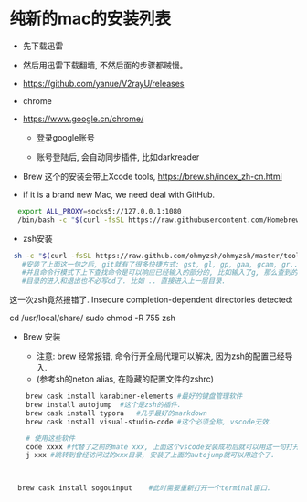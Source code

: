 # 纯新的mac的安装列表

- 先下载迅雷

- 然后用迅雷下载翻墙, 不然后面的步骤都贼慢。

 - https://github.com/yanue/V2rayU/releases

- chrome

- https://www.google.cn/chrome/

  - 登录google账号

  - 账号登陆后, 会自动同步插件, 比如darkreader

- Brew 这个的安装会带上Xcode tools, https://brew.sh/index_zh-cn.html
- if it is a brand new Mac, we need deal with GitHub.

  
  
```sh
  export ALL_PROXY=socks5://127.0.0.1:1080
  /bin/bash -c "$(curl -fsSL https://raw.githubusercontent.com/Homebrew/install/master/install.sh)"
```

- zsh安装

```sh
 sh -c "$(curl -fsSL https://raw.github.com/ohmyzsh/ohmyzsh/master/tools/install.sh)"
   #安装了上面这一句之后, git就有了很多快捷方式: gst, gl, gp, gaa, gcam, gr......  
   #并且命令行模式下上下查找命令是可以响应已经输入的部分的, 比如输入了g, 那么查到的都是g开头的命令了.
   #目录的进入和退出也不必写cd了. 比如 .. 直接进入上一层目录. 
```


这一次zsh竟然报错了.
Insecure completion-dependent directories detected:

cd /usr/local/share/
sudo chmod -R 755 zsh

- Brew 安装

  - 注意: brew 经常报错, 命令行开全局代理可以解决, 因为zsh的配置已经导入.
  - (参考sh的neton alias, 在隐藏的配置文件的zshrc)
  



```sh
    brew cask install karabiner-elements #最好的键盘管理软件
    brew install autojump  #这个是zsh的插件.
    brew cask install typora   #几乎最好的markdown
    brew cask install visual-studio-code #这个必须全称, vscode无效.

    # 使用这些软件
    code xxxx #代替了之前的mate xxx, 上面这个vscode安装成功后就可以用这一句打开文件了.
    j xxx #跳转到曾经访问过的xxx目录, 安装了上面的autojump就可以用这个了.
    


  brew cask install sogouinput    #此时需要重新打开一个terminal窗口.
```



